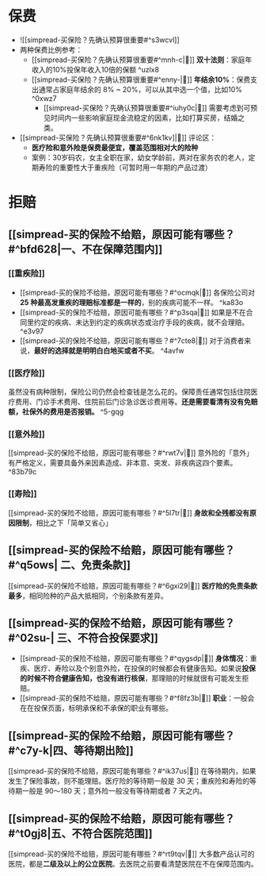 # 保费
- ![[simpread-买保险？先确认预算很重要#^s3wcvl]]
- 两种保费比例参考：
	- [[simpread-买保险？先确认预算很重要#^mnh-c|📌]] **双十法则**：家庭年收入的10%投保年收入10倍的保额 ^uzlx8
	- [[simpread-买保险？先确认预算很重要#^enny-|📌]] **年结余10%**：保费支出通常占家庭年结余的 8% ~ 20%，可以从其中选一个值，比如10% ^0xwz7
		- [[simpread-买保险？先确认预算很重要#^iuhy0c|📌]] 需要考虑到可预见时间内一些影响家庭现金流稳定的因素，比如打算买房，结婚之类。
- [[simpread-买保险？先确认预算很重要#^6nk1kv]|📌]] 评论区：
	- **医疗险和意外险是保费最便宜，覆盖范围相对大的险种**
	- 案例：30岁码农，女主全职在家，幼女学龄前，两对在家务农的老人，定期寿险的重要性大于重疾险（可暂时用一年期的产品过渡）
# 拒赔
## [[simpread-买的保险不给赔，原因可能有哪些？#^bfd628|一、不在保障范围内]]
### [[重疾险]]
- [[simpread-买的保险不给赔，原因可能有哪些？#^ocmqk|📌]] 各保险公司对 **25 种最高发重疾的理赔标准都是一样的**，别的疾病可能不一样。 ^ka83o
- [[simpread-买的保险不给赔，原因可能有哪些？#^p3sqa|📌]] 如果是不在合同里约定的疾病、未达到约定的疾病状态或治疗手段的疾病，就不会理赔。 ^e3v97
- [[simpread-买的保险不给赔，原因可能有哪些？#^7cte8|📌]] 对于消费者来说，**最好的选择就是明明白白地买或者不买**。 ^4avfw
### [[医疗险]]
虽然没有病种限制，保险公司仍然会检查钱是怎么花的。保障责任通常包括住院医疗费用、门诊手术费用、住院前后门诊急诊医诊费用等。**还是需要看清有没有免赔额，社保外的费用是否报销。** ^5-gqg
### [[意外险]]
[[simpread-买的保险不给赔，原因可能有哪些？#^rwt7v|📌]] 意外险的「意外」有严格定义，需要具备外来因素造成、非本意、突发、非疾病这四个要素。  ^83b79c
### [[寿险]]
[[simpread-买的保险不给赔，原因可能有哪些？#^5l7tr|📌]] **身故和全残都没有原因限制**，相比之下「简单又省心」
## [[simpread-买的保险不给赔，原因可能有哪些？#^q5ows| 二、免责条款]]
 [[simpread-买的保险不给赔，原因可能有哪些？#^6gxi29|📌]] **医疗险的免责条款最多**，相同险种的产品大抵相同，个别条款有差异。
## [[simpread-买的保险不给赔，原因可能有哪些？#^02su-| 三、不符合投保要求]]
- [[simpread-买的保险不给赔，原因可能有哪些？#^qygsdp|📌]] **身体情况**：重疾、医疗、寿险以及个别意外险，在投保的时候都会有健康告知。如果说**投保的时候不符合健康告知，也没有进行核保**，那理赔的时候就很有可能发生拒赔。
- [[simpread-买的保险不给赔，原因可能有哪些？#^f8fz3b|📌]] **职业**：一般会在在投保页面，标明承保和不承保的职业有哪些。
## [[simpread-买的保险不给赔，原因可能有哪些？#^c7y-k|四、等待期出险]] 
[[simpread-买的保险不给赔，原因可能有哪些？#^ik37us|📌]] 在等待期内，如果发生了保险事故，则不能理赔。医疗险的等待期一般是 30 天；重疾险和寿险的等待期一般是 90～180 天；意外险一般没有等待期或者 7 天之内。
## [[simpread-买的保险不给赔，原因可能有哪些？#^t0gj8|五、不符合医院范围]] 
[[simpread-买的保险不给赔，原因可能有哪些？#^rt9tqv|📌]] 大多数产品认可的医院，都是**二级及以上的公立医院**。去医院之前要看清楚医院在不在保障范围内。
